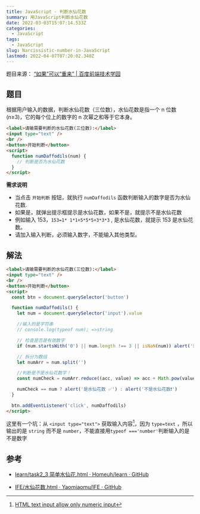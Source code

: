 ```yaml
---
title: JavaScript · 判断水仙花数
summary: 用JavaScript判断水仙花数
date: 2022-03-03T15:07:14.533Z
categories:
  - JavaScript
tags:
  - JavaScript
slug: Narcissistic-number-in-JavaScript
lastmod: 2022-04-07T07:20:02.340Z
---
```


题目来源： [“如果”可以“重来” | 百度前端技术学园](http://ife.baidu.com/javascript/if&while.html#%E7%BC%96%E7%A0%81%E4%B8%89)

## 题目

根据用户输入的数据，判断水仙花数（三位数），水仙花数是指一个 n 位数 (n≥3)，它的每个位上的数字的 n 次幂之和等于它本身。

```html
<label>请输需要判断的水仙花数(三位数):</label>
<input type="text" />
<br />
<button>开始判断</button>
<script>
  function numDaffodils(num) {
    // 判断是否为水仙花数
  }
</script>
```

**需求说明**

- 当点击 `开始判断` 按钮，就执行 `numDaffodils` 函数判断输入的数字是否为水仙花数.
- 如果是，就弹出提示框提示是水仙花数，如果不是，就提示不是水仙花数
- 例如输入 153，`153=1* 1*1+5*5*5+3*3*3` , 是水仙花数，就提示 153 是水仙花数。
- 请加入输入判断，必须输入数字，不能输入其他类型。

## 解法

```html
<label>请输需要判断的水仙花数(三位数):</label>
<input type="text" />
<br />
<button>开始判断</button>
<script>
  const btn = document.querySelector('button')

  function numDaffodils() {
    let num = document.querySelector('input').value

    //输入的是字符串
    // console.log(typeof num); =>string

    // 检查是否是有效数字
    if (num.startsWith('0') || num.length !== 3 || isNaN(num)) alert('请输入三位有效数字')

    // 拆分为数组
    let numArr = num.split('')

    //判断是不是水仙花数字！
    const numCheck = numArr.reduce((acc, value) => acc + Math.pow(value, 3), 0)

    numCheck == num ? alert('是水仙花数 ✅') : alert('不是水仙花数❗️')
  }

  btn.addEventListener('click', numDaffodils)
</script>
```

这里有一个坑：从 `<input type="text">` 获取输入内容[^1]，因为 `type=text` ，所以输出的是 `string` 而不是 `number`，不能直接用`typeof ==='number'`判断输入的是不是数字

## 参考

- [learn/task2_3 简单水仙花.html · Homeuh/learn · GitHub](https://github.com/Homeuh/learn/blob/6ed2d79cd6abff09f981c0af21080c38b55b6ef2/out/artifacts/Web0_1_Web_exploded/Task_JS/task2_3%E7%AE%80%E5%8D%95%E6%B0%B4%E4%BB%99%E8%8A%B1.html)

- [IFE/水仙花数.html · Yaomiaomu/IFE · GitHub](https://github.com/Yaomiaomu/IFE/blob/fed038d6c76b2bf62ee83d6539c927c6fa333b91/JAVASCRIPT/%E6%B0%B4%E4%BB%99%E8%8A%B1%E6%95%B0.html)

[^1]: [HTML text input allow only numeric input](https://stackoverflow.com/questions/469357/html-text-input-allow-only-numeric-input)
